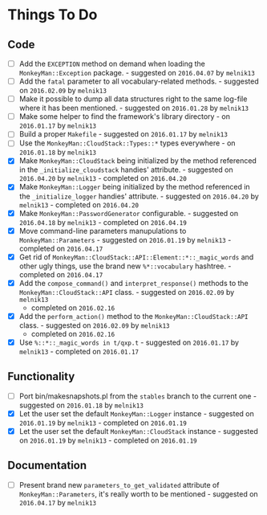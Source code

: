 Things To Do
============

Code
----

 - [ ] Add the `EXCEPTION` method on demand when loading the
       `MonkeyMan::Exception` package.
        - suggested on `2016.04.07` by `melnik13`
 - [ ] Add the `fatal` parameter to all vocabulary-related methods.
        - suggested on `2016.02.09` by `melnik13`
 - [ ] Make it possible to dump all data structures right to the same log-file
       where it has been mentioned.
        - suggested on `2016.01.28` by `melnik13`
 - [ ] Make some helper to find the framework's library directory
        - on `2016.01.17` by `melnik13`
 - [ ] Build a proper `Makefile`
        - suggested on `2016.01.17` by `melnik13`
 - [ ] Use the `MonkeyMan::CloudStack::Types::*` types everywhere
        - on `2016.01.18` by `melnik13`
 - [x] Make `MonkeyMan::CloudStack` being initialized by the method referenced
       in the `_initialize_cloudstack` handies' attribute.
        - suggested on `2016.04.20` by `melnik13`
        - completed on `2016.04.20`
 - [x] Make `MonkeyMan::Logger` being initialized by the method referenced
       in the `_initialize_logger` handies' attribute.
        - suggested on `2016.04.20` by `melnik13`
        - completed on `2016.04.20`
 - [x] Make `MonkeyMan::PasswordGenerator` configurable.
        - suggested on `2016.04.18` by `melnik13`
        - completed on `2016.04.19`
 - [x] Move command-line parameters manupulations to `MonkeyMan::Parameters`
        - suggested on `2016.01.19` by `melnik13`
        - completed on `2016.04.17`
 - [x] Get rid of `MonkeyMan::CloudStack::API::Element::*::_magic_words` and
       other ugly things, use the brand new `%*::vocabulary` hashtree.
        - completed on `2016.04.17`
 - [x] Add the `compose_command()` and `interpret_response()` methods to the
       `MonkeyMan::CloudStack::API` class.
        - suggested on `2016.02.09` by `melnik13`
	- completed on `2016.02.16`
 - [x] Add the `perform_action()` method to the `MonkeyMan::CloudStack::API`
       class.
        - suggested on `2016.02.09` by `melnik13`
	- completed on `2016.02.16`
 - [x] Use `%::*::_magic_words in t/qxp.t`
        - suggested on `2016.01.17` by `melnik13`
        - completed on `2016.01.17`

Functionality
-------------

 - [ ] Port bin/makesnapshots.pl from the `stables` branch to
       the current one
        - suggested on `2016.01.18` by `melnik13`
 - [x] Let the user set the default `MonkeyMan::Logger` instance
        - suggested on `2016.01.19` by `melnik13`
        - completed on `2016.01.19`
 - [x] Let the user set the default `MonkeyMan::CloudStack` instance
        - suggested on `2016.01.19` by `melnik13`
        - completed on `2016.01.19`

Documentation
-------------

 - [ ] Present brand new `parameters_to_get_validated` attribute of
       `MonkeyMan::Parameters`, it's really worth to be mentioned
        - suggested on `2016.04.17` by `melnik13`
